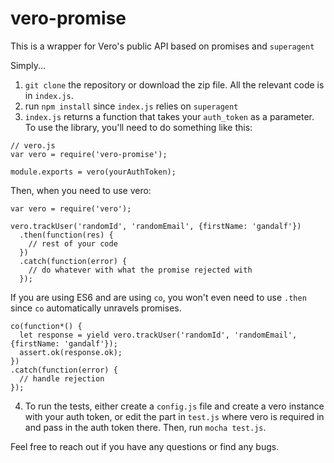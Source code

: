 # vero-promise
This is a wrapper for Vero's public API based on promises and `superagent`

Simply...

1. `git clone` the repository or download the zip file. All the relevant code is in `index.js`.
2. run `npm install` since `index.js` relies on `superagent`
3. `index.js` returns a function that takes your `auth_token` as a parameter. To use the library, you'll need to do something like this:

```
// vero.js
var vero = require('vero-promise');

module.exports = vero(yourAuthToken);
```

Then, when you need to use vero:

```
var vero = require('vero');

vero.trackUser('randomId', 'randomEmail', {firstName: 'gandalf'})
  .then(function(res) {
    // rest of your code
  })
  .catch(function(error) {
    // do whatever with what the promise rejected with
  });

```

If you are using ES6 and are using `co`, you won't even need to use `.then` since `co` automatically unravels promises.

```
co(function*() {
  let response = yield vero.trackUser('randomId', 'randomEmail', {firstName: 'gandalf'});
  assert.ok(response.ok);
})
.catch(function(error) {
  // handle rejection
});
```

4. To run the tests, either create a `config.js` file and create a vero instance with your auth token, or edit the part in `test.js` where vero is required in and pass in the auth token there. Then, run `mocha test.js`.

Feel free to reach out if you have any questions or find any bugs.
